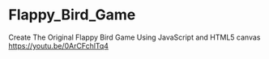 # Flappy_Bird_Game
Create The Original Flappy Bird Game Using JavaScript and HTML5 canvas
https://youtu.be/0ArCFchlTq4
